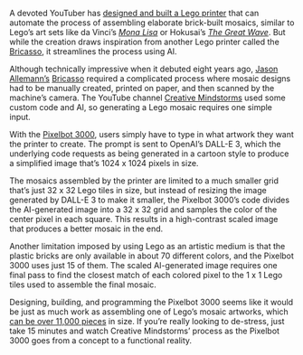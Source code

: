 A devoted YouTuber has [designed and built a Lego printer](https://go.skimresources.com/?id=1025X1701640&xs=1&url=https%3A%2F%2Fwww.youtube.com%2Fwatch%3Fv%3Dec_BtS97IR8) that can automate the process of assembling elaborate brick-built mosaics, similar to Lego’s art sets like da Vinci’s [*Mona Lisa*](https://click.linksynergy.com/deeplink?id=nOD/rLJHOac&mid=13923&murl=https%3A%2F%2Fwww.lego.com%2Fen-us%2Fproduct%2Fmona-lisa-31213) or Hokusai’s [*The Great Wave*](https://click.linksynergy.com/deeplink?id=nOD/rLJHOac&mid=13923&murl=https%3A%2F%2Fwww.lego.com%2Fen-us%2Fproduct%2Fhokusai-the-great-wave-31208). But while the creation draws inspiration from another Lego printer called the [Bricasso](https://go.skimresources.com/?id=1025X1701640&xs=1&url=https%3A%2F%2Fwww.youtube.com%2Fwatch%3Fv%3DY4neo4fRw2M), it streamlines the process using AI.

Although technically impressive when it debuted eight years ago, [Jason Allemann’s](https://go.skimresources.com/?id=1025X1701640&xs=1&url=https%3A%2F%2Fwww.youtube.com%2F%40JKBrickworks) [Bricasso](https://go.skimresources.com/?id=1025X1701640&xs=1&url=https%3A%2F%2Fwww.youtube.com%2Fwatch%3Fv%3DY4neo4fRw2M) required a complicated process where mosaic designs had to be manually created, printed on paper, and then scanned by the machine’s camera. The YouTube channel [Creative Mindstorms](https://go.skimresources.com/?id=1025X1701640&xs=1&url=https%3A%2F%2Fwww.youtube.com%2F%40CreativeMindstorms) used some custom code and AI, so generating a Lego mosaic requires one simple input.

With the [Pixelbot 3000](https://go.skimresources.com/?id=1025X1701640&xs=1&url=https%3A%2F%2Fwww.youtube.com%2Fwatch%3Fv%3Dec_BtS97IR8), users simply have to type in what artwork they want the printer to create. The prompt is sent to OpenAI’s DALL-E 3, which the underlying code requests as being generated in a cartoon style to produce a simplified image that’s 1024 x 1024 pixels in size.

The mosaics assembled by the printer are limited to a much smaller grid that’s just 32 x 32 Lego tiles in size, but instead of resizing the image generated by DALL-E 3 to make it smaller, the Pixelbot 3000’s code divides the AI-generated image into a 32 x 32 grid and samples the color of the center pixel in each square. This results in a high-contrast scaled image that produces a better mosaic in the end.

Another limitation imposed by using Lego as an artistic medium is that the plastic bricks are only available in about 70 different colors, and the Pixelbot 3000 uses just 15 of them. The scaled AI-generated image requires one final pass to find the closest match of each colored pixel to the 1 x 1 Lego tiles used to assemble the final mosaic.

Designing, building, and programming the Pixelbot 3000 seems like it would be just as much work as assembling one of Lego’s mosaic artworks, which [can be over 11,000 pieces](https://click.linksynergy.com/deeplink?id=nOD/rLJHOac&mid=13923&murl=https%3A%2F%2Fwww.lego.com%2Fen-us%2Fproduct%2Fworld-map-31203) in size. If you’re really looking to de-stress, just take 15 minutes and watch Creative Mindstorms’ process as the Pixelbot 3000 goes from a concept to a functional reality.
